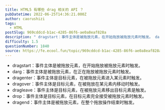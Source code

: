 ```yaml
---
title: HTML5 有哪些 drag 相关的 API ？
pubDatetime: 2022-06-25T14:36:21.000Z
author: caorushizi
tags:
  - HTML
postSlug: 969cddcd-b1ac-4285-86f6-ae0a8eaf828a
description: " dragstart：事件主体是被拖放元素，在开始拖放被拖放元素时触发。 darg：事件主体是被拖放元素，在正在拖放被拖放元素时触发。 dragenter：事件主体是目标元素，在被拖放元素进入某元素时触发。 dragover：事件主体是目标元素，在被拖放在某元素内移动时触发。 dragleave：事件主体是目标元素，在被拖放元素移出目标元素是触发。 drop：事件主体是目标元素，在目标元素完全接受"
difficulty: 1.5
questionNumber: 1840
source: https://fe.ecool.fun/topic/969cddcd-b1ac-4285-86f6-ae0a8eaf828a
---
```


- dragstart：事件主体是被拖放元素，在开始拖放被拖放元素时触发。
- darg：事件主体是被拖放元素，在正在拖放被拖放元素时触发。
- dragenter：事件主体是目标元素，在被拖放元素进入某元素时触发。
- dragover：事件主体是目标元素，在被拖放在某元素内移动时触发。
- dragleave：事件主体是目标元素，在被拖放元素移出目标元素是触发。
- drop：事件主体是目标元素，在目标元素完全接受被拖放元素时触发。
- dragend：事件主体是被拖放元素，在整个拖放操作结束时触发。
